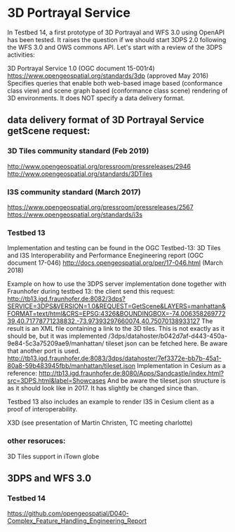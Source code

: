 # 3D Portrayal Service

In Testbed 14, a first prototype of 3D Portrayal and WFS 3.0 using OpenAPI has been tested. It raises the question if we should start 3DPS 2.0 following the WFS 3.0 and OWS commons API. Let's start with a review of the 3DPS activities:

3D Portrayal Service 1.0 (OGC document 15-001r4)
https://www.opengeospatial.org/standards/3dp (approved May 2016)
Specifies queries that enable both web-based image based (conformance class view) and scene graph based (conformance class scene) rendering of 3D environments. It does NOT specify a data delivery format. 

## data delivery format of 3D Portrayal Service getScene request:

### 3D Tiles community standard (Feb 2019)
http://www.opengeospatial.org/pressroom/pressreleases/2946
http://www.opengeospatial.org/standards/3DTiles

### I3S community standard (March 2017)
https://www.opengeospatial.org/pressroom/pressreleases/2567
https://www.opengeospatial.org/standards/i3s

### Testbed 13
Implementation and testing can be found in the OGC Testbed-13: 3D Tiles and I3S Interoperability and Performance Enegineering report (OGC document 17-046)
http://docs.opengeospatial.org/per/17-046.html (March 2018)

Example on how to use the 3DPS server implementation done together with Fraunhofer during testbed 13:
the client send this request:
http://tb13.igd.fraunhofer.de:8082/3dps?SERVICE=3DPS&VERSION=1.0&REQUEST=GetScene&LAYERS=manhattan&FORMAT=text/html&CRS=EPSG:4326&BOUNDINGBOX=-74.00635826977239,40.71778771238832,-73.97393297660074,40.75070138933127
The result is an XML file containing a link to the 3D tiles. This is not exactly as it should be, but it was implemented
/3dps/datahoster/b042d7af-d443-450a-9e84-5c3a75209ae9/manhattan/
tileset json can be fetched here. Be aware that another port is used.
http://tb13.igd.fraunhofer.de:8083/3dps/datahoster/7ef3372e-bb7b-45a1-80a8-59b483945fbb/manhattan/tileset.json
Implementation in Cesium as a reference:
http://tb13.igd.fraunhofer.de:8080/Apps/Sandcastle/index.html?src=3DPS.html&label=Showcases
And be aware the tileset.json structure  is as it should look like in 2017. It has slightly be changed since than.

Testbed 13 also includes an example to render I3S in Cesium client as a proof of interoperability.

X3D 
(see presentation of Martin Christen, TC meeting charlotte)

### other resoruces:

3D Tiles support in iTown globe

## 3DPS and WFS 3.0
### Testbed 14

https://github.com/opengeospatial/D040-Complex_Feature_Handling_Engineering_Report
